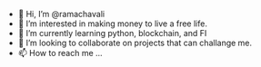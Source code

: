 - 👋 Hi, I’m @ramachavali
- 👀 I’m interested in making money to live a free life. 
- 🌱 I’m currently learning python, blockchain, and FI
- 💞️ I’m looking to collaborate on projects that can challange me. 
- 📫 How to reach me ...

<!---
ramachavali/ramachavali is a ✨ special ✨ repository because its `README.md` (this file) appears on your GitHub profile.
You can click the Preview link to take a look at your changes.
--->
